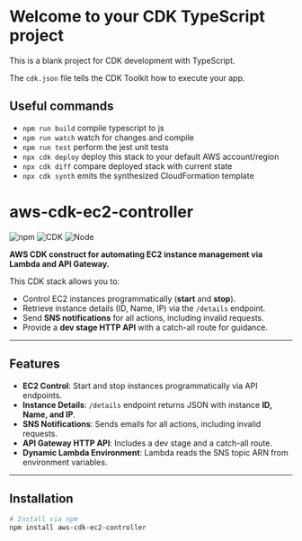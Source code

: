 
# Welcome to your CDK TypeScript project

This is a blank project for CDK development with TypeScript.

The `cdk.json` file tells the CDK Toolkit how to execute your app.

## Useful commands

* `npm run build`   compile typescript to js
* `npm run watch`   watch for changes and compile
* `npm run test`    perform the jest unit tests
* `npx cdk deploy`  deploy this stack to your default AWS account/region
* `npx cdk diff`    compare deployed stack with current state
* `npx cdk synth`   emits the synthesized CloudFormation template

# aws-cdk-ec2-controller

![npm](https://img.shields.io/npm/v/aws-cdk-ec2-controller?style=flat-square) ![CDK](https://img.shields.io/badge/CDK-2.172.0-blue?style=flat-square) ![Node](https://img.shields.io/badge/Node-20.x-green?style=flat-square)

**AWS CDK construct for automating EC2 instance management via Lambda and API Gateway.**  

This CDK stack allows you to:  

- Control EC2 instances programmatically (**start** and **stop**).  
- Retrieve instance details (ID, Name, IP) via the `/details` endpoint.  
- Send **SNS notifications** for all actions, including invalid requests.  
- Provide a **dev stage HTTP API** with a catch-all route for guidance.  

---

## Features

- **EC2 Control**: Start and stop instances programmatically via API endpoints.  
- **Instance Details**: `/details` endpoint returns JSON with instance **ID, Name, and IP**.  
- **SNS Notifications**: Sends emails for all actions, including invalid requests.  
- **API Gateway HTTP API**: Includes a dev stage and a catch-all route.  
- **Dynamic Lambda Environment**: Lambda reads the SNS topic ARN from environment variables.  

---

## Installation

```bash
# Install via npm
npm install aws-cdk-ec2-controller
